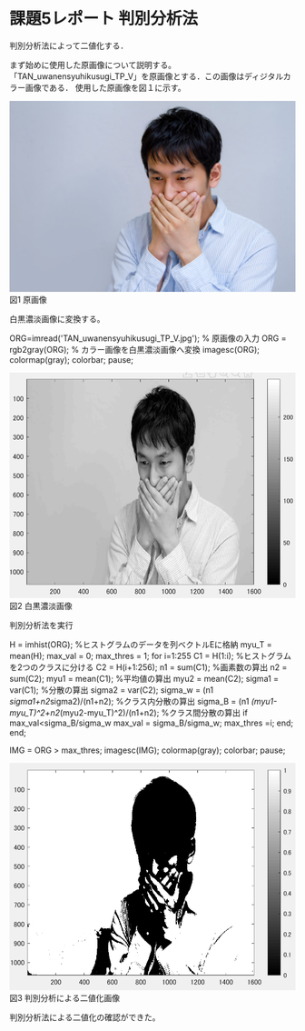 # 課題5レポート 判別分析法
判別分析法によって二値化する．

まず始めに使用した原画像について説明する。
「TAN_uwanensyuhikusugi_TP_V」を原画像とする．この画像はディジタルカラー画像である．
使用した原画像を図１に示す。

![原画像](https://github.com/ararai01/lecture_image_processing/blob/master/my_image/TAN_uwanensyuhikusugi_TP_V.jpg)  
図1 原画像

白黒濃淡画像に変換する。

ORG=imread('TAN_uwanensyuhikusugi_TP_V.jpg'); % 原画像の入力
ORG = rgb2gray(ORG); % カラー画像を白黒濃淡画像へ変換
imagesc(ORG); colormap(gray); colorbar;
pause;

![原画像](https://github.com/ararai01/lecture_image_processing/blob/master/my_image/kadai5-1.png)  
図2 白黒濃淡画像


判別分析法を実行

H = imhist(ORG); %ヒストグラムのデータを列ベクトルEに格納
myu_T = mean(H);
max_val = 0;
max_thres = 1;
for i=1:255
C1 = H(1:i); %ヒストグラムを2つのクラスに分ける
C2 = H(i+1:256);
n1 = sum(C1); %画素数の算出
n2 = sum(C2);
myu1 = mean(C1); %平均値の算出
myu2 = mean(C2);
sigma1 = var(C1); %分散の算出
sigma2 = var(C2);
sigma_w = (n1 *sigma1+n2*sigma2)/(n1+n2); %クラス内分散の算出
sigma_B = (n1 *(myu1-myu_T)^2+n2*(myu2-myu_T)^2)/(n1+n2); %クラス間分散の算出
if max_val<sigma_B/sigma_w
max_val = sigma_B/sigma_w;
max_thres =i;
end;
end;

IMG = ORG > max_thres;
imagesc(IMG); colormap(gray); colorbar;
pause;

![原画像](https://github.com/ararai01/lecture_image_processing/blob/master/my_image/kadai5-2.png)  
図3 判別分析による二値化画像



判別分析法による二値化の確認ができた。


